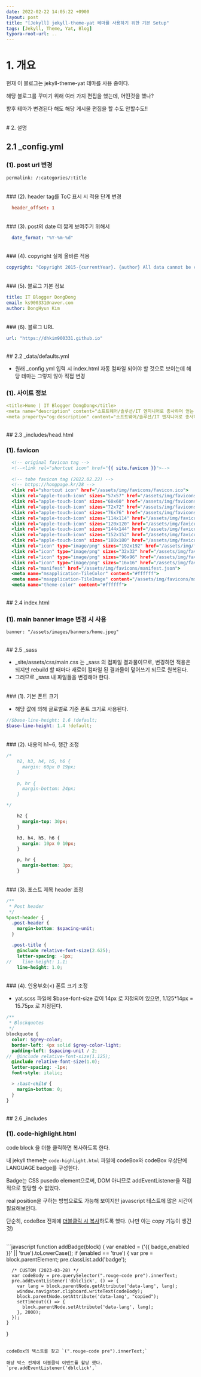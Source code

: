 ```yaml
---
date: 2022-02-22 14:05:22 +0900
layout: post
title: "[Jekyll] jekyll-theme-yat 테마를 사용하기 위한 기본 Setup"
tags: [Jekyll, Theme, Yat, Blog]
typora-root-url: ..
---
```


# 1. 개요

현재 이 블로그는 jekyll-theme-yat 테마를 사용 중이다.

해당 블로그를 꾸미기 위해 여러 가지 편집을 했는데, 어떤것을 했나?

향후 테마가 변경된다 해도 해당 게시물 편집을 할 수도 안할수도!!

<br>
# 2. 설명

## 2.1 _config.yml

### (1). post url 변경

```_config.xml
permalink: /:categories/:title
```

<br>
### (2). header tag를 ToC 표시 시 적용 단계 변경

```conf
  header_offset: 1
```

<br>
### (3). post의 date 더 짧게 보여주기 위해서

```_config.yml
  date_format: "%Y-%m-%d"
```

<br>
### (4). copyright 실제 올바른 적용

```_config.yml
copyright: "Copyright 2015-{currentYear}. {author} All data cannot be copied without permission."
```

<br>
### (5). 블로그 기본 정보

```_config.yml
title: IT Blogger DongDong
email: ks900331@naver.com
author: DongHyun Kim
```

<br>
### (6). 블로그 URL

```_config.yml
url: "https://dhkim900331.github.io"
```

<br>
## 2.2 _data/defaults.yml

* 원래 _config.yml 입력 시 index.html 자동 컴파일 되어야 할 것으로 보이는데 해당 테마는 그렇지 않아 직접 변경

### (1). 사이트 정보

```_data/defaults.yml
<title>Home | IT Blogger DongDong</title>
<meta name="description" content="소프트웨어/솔루션/IT 엔지니어로 종사하며 얻는 모든 지식들을 공유하고자 블로그로 기록하고 있습니다. 제가 알고 있는 것을 공유하고 기록하는 행동을 통해, 많은 지식을 흡수하고 있습니다.">
<meta property="og:description" content="소프트웨어/솔루션/IT 엔지니어로 종사하며 얻는 모든 지식들을 공유하고자 블로그로 기록하고 있습니다. 제가 알고 있는 것을 공유하고 기록하는 행동을 통해, 많은 지식을 흡수하고 있습니다.">
```

<br>
## 2.3 _includes/head.html

### (1). favicon

```_includes/head.html
  <!-- original favicon tag -->
  <!--<link rel="shortcut icon" href="{{ site.favicon }}">-->
  
  <!-- tobe favicon tag (2022.02.22) -->
  <!-- https://hongpage.kr/28 -->
  <link rel="shortcut icon" href="/assets/img/favicons/favicon.ico">
  <link rel="apple-touch-icon" sizes="57x57" href="/assets/img/favicons/apple-icon-57x57.png">
  <link rel="apple-touch-icon" sizes="60x60" href="/assets/img/favicons/apple-icon-60x60.png">
  <link rel="apple-touch-icon" sizes="72x72" href="/assets/img/favicons/apple-icon-72x72.png">
  <link rel="apple-touch-icon" sizes="76x76" href="/assets/img/favicons/apple-icon-76x76.png">
  <link rel="apple-touch-icon" sizes="114x114" href="/assets/img/favicons/apple-icon-114x114.png">
  <link rel="apple-touch-icon" sizes="120x120" href="/assets/img/favicons/apple-icon-120x120.png">
  <link rel="apple-touch-icon" sizes="144x144" href="/assets/img/favicons/apple-icon-144x144.png">
  <link rel="apple-touch-icon" sizes="152x152" href="/assets/img/favicons/apple-icon-152x152.png">
  <link rel="apple-touch-icon" sizes="180x180" href="/assets/img/favicons/apple-icon-180x180.png">
  <link rel="icon" type="image/png" sizes="192x192" href="/assets/img/favicons/android-icon-192x192.png">
  <link rel="icon" type="image/png" sizes="32x32" href="/assets/img/favicons/favicon-32x32.png">
  <link rel="icon" type="image/png" sizes="96x96" href="/assets/img/favicons/favicon-96x96.png">
  <link rel="icon" type="image/png" sizes="16x16" href="/assets/img/favicons/favicon-16x16.png">
  <link rel="manifest" href="/assets/img/favicons/manifest.json">
  <meta name="msapplication-TileColor" content="#ffffff">
  <meta name="msapplication-TileImage" content="/assets/img/favicons/ms-icon-144x144.png">
  <meta name="theme-color" content="#ffffff">
```

<br>
## 2.4 index.html

### (1). main banner image 변경 시 사용

```index.html
banner: "/assets/images/banners/home.jpeg"
```

<br>
## 2.5 _sass

* _site/assets/css/main.css 는 _sass 의 컴파일 결과물이므로, 변경하면 적용은 되지만 rebuild 할 때마다 새로이 컴파일 된 결과물이 덮어쓰기 되므로 원복된다.
* 그러므로 _sass 내 파일들을 변경해야 한다.

<br>
### (1). 기본 폰트 크기

* 해당 값에 의해 글로벌로 기준 폰트 크기로 사용된다.

```yat.scss
//$base-line-height: 1.6 !default;
$base-line-height: 1.4 !default;
```

<br>
### (2). 내용의 h1~6, 행간 조정

```_layout.scss
/*
    h2, h3, h4, h5, h6 {
      margin: 60px 0 19px;
    }

    p, hr {
      margin-bottom: 24px;
    }

*/

	h2 {
      margin-top: 30px;
	}

    h3, h4, h5, h6 {
      margin: 10px 0 10px;
    }

    p, hr {
      margin-bottom: 3px;
    }
```

<br>
### (3). 포스트 제목 header 조정

```_layout.scss
/**
 * Post header
 */
%post-header {
  .post-header {
    margin-bottom: $spacing-unit;
  }

  .post-title {
    @include relative-font-size(2.625);
    letter-spacing: -1px;
//    line-height: 1.1;
    line-height: 1.0;
```

<br>
### (4). 인용부호(<) 폰트 크기 조정

* yat.scss 파일에 $base-font-size 값이 14px 로 지정되어 있으면, 1.125*14px = 15.75px 로 지정된다.

```_base.scss
/**
 * Blockquotes
 */
blockquote {
  color: $grey-color;
  border-left: 4px solid $grey-color-light;
  padding-left: $spacing-unit / 2;
//  @include relative-font-size(1.125);
  @include relative-font-size(1.0);
  letter-spacing: -1px;
  font-style: italic;

  > :last-child {
    margin-bottom: 0;
  }
}
```

<br>
## 2.6 _includes

### (1). code-highlight.html

code block 을 더블 클릭하면 복사하도록 한다.

내 jekyll theme는 `code-highlight.html` 파일에 codeBox와 codeBox 우상단에 LANGUAGE badge를 구성한다.

Badge는 CSS pusedo element으로써, DOM 아니므로 addEventListener을 직접적으로 할당할 수 없었다.

real position을 구하는 방법으로도 가능해 보이지만 javascript 테스트에 많은 시간이 필요해보인다.

단순히, codeBox 전체에 [더블클릭 시 복사](https://www.aleksandrhovhannisyan.com/blog/how-to-add-a-copy-to-clipboard-button-to-your-jekyll-blog/)하도록 했다. (나만 아는 copy 기능이 생긴 것)

<br>
```javascript
  function addBadge(block) {
    var enabled = ('{{ badge_enabled }}' || 'true').toLowerCase();
    if (enabled == 'true') {
      var pre = block.parentElement;
      pre.classList.add('badge');
	  
	  /* CUSTOM (2023-03-28) */  
	  var codeBody = pre.querySelector(".rouge-code pre").innerText;
	  pre.addEventListener('dblclick', () => {
		var lang = block.parentNode.getAttribute('data-lang', lang);
		window.navigator.clipboard.writeText(codeBody);
		block.parentNode.setAttribute('data-lang', "copied");
		setTimeout(() => {
		  block.parentNode.setAttribute('data-lang', lang);
		}, 2000);
	  });
    }
  }
```

codeBox의 텍스트를 찾고 `(".rouge-code pre").innerText;` 

해당 박스 전체에 더블클릭 이벤트를 할당 했다. `pre.addEventListener('dblclick',`